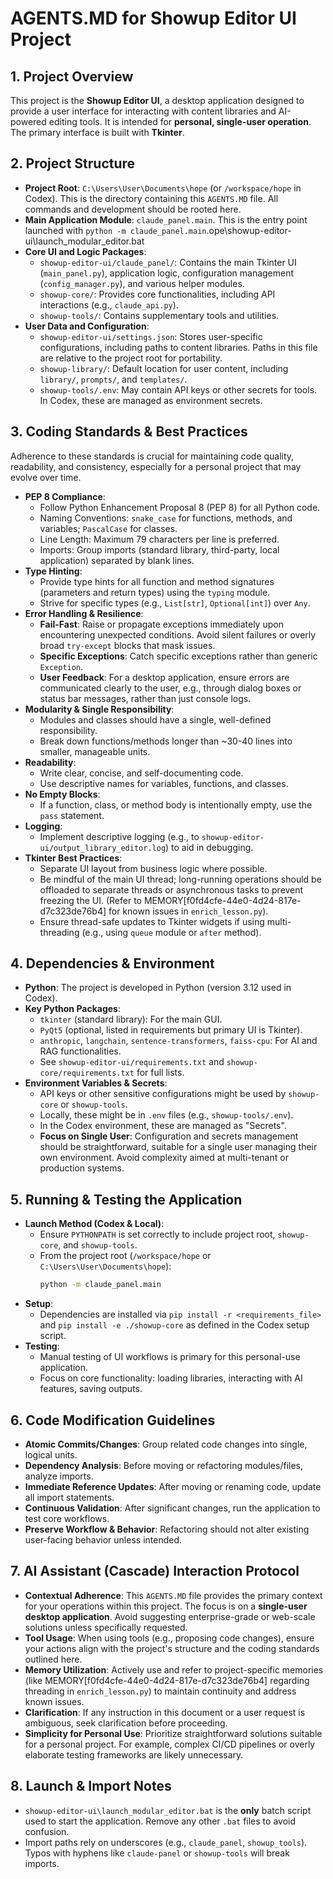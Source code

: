 # AGENTS.MD for Showup Editor UI Project

## 1. Project Overview
This project is the **Showup Editor UI**, a desktop application designed to provide a user interface for interacting with content libraries and AI-powered editing tools. It is intended for **personal, single-user operation**. The primary interface is built with **Tkinter**.

## 2. Project Structure
*   **Project Root**: `C:\Users\User\Documents\hope` (or `/workspace/hope` in Codex). This is the directory containing this `AGENTS.MD` file. All commands and development should be rooted here.
*   **Main Application Module**: `claude_panel.main`. This is the entry point launched with `python -m claude_panel.main`.ope\showup-editor-ui\launch_modular_editor.bat
*   **Core UI and Logic Packages**:
    *   `showup-editor-ui/claude_panel/`: Contains the main Tkinter UI (`main_panel.py`), application logic, configuration management (`config_manager.py`), and various helper modules.
    *   `showup-core/`: Provides core functionalities, including API interactions (e.g., `claude_api.py`).
    *   `showup-tools/`: Contains supplementary tools and utilities.
*   **User Data and Configuration**:
    *   `showup-editor-ui/settings.json`: Stores user-specific configurations, including paths to content libraries. Paths in this file are relative to the project root for portability.
    *   `showup-library/`: Default location for user content, including `library/`, `prompts/`, and `templates/`.
    *   `showup-tools/.env`: May contain API keys or other secrets for tools. In Codex, these are managed as environment secrets.

## 3. Coding Standards & Best Practices
Adherence to these standards is crucial for maintaining code quality, readability, and consistency, especially for a personal project that may evolve over time.

*   **PEP 8 Compliance**:
    *   Follow Python Enhancement Proposal 8 (PEP 8) for all Python code.
    *   Naming Conventions: `snake_case` for functions, methods, and variables; `PascalCase` for classes.
    *   Line Length: Maximum 79 characters per line is preferred.
    *   Imports: Group imports (standard library, third-party, local application) separated by blank lines.
*   **Type Hinting**:
    *   Provide type hints for all function and method signatures (parameters and return types) using the `typing` module.
    *   Strive for specific types (e.g., `List[str]`, `Optional[int]`) over `Any`.
*   **Error Handling & Resilience**:
    *   **Fail-Fast**: Raise or propagate exceptions immediately upon encountering unexpected conditions. Avoid silent failures or overly broad `try-except` blocks that mask issues.
    *   **Specific Exceptions**: Catch specific exceptions rather than generic `Exception`.
    *   **User Feedback**: For a desktop application, ensure errors are communicated clearly to the user, e.g., through dialog boxes or status bar messages, rather than just console logs.
*   **Modularity & Single Responsibility**:
    *   Modules and classes should have a single, well-defined responsibility.
    *   Break down functions/methods longer than ~30-40 lines into smaller, manageable units.
*   **Readability**:
    *   Write clear, concise, and self-documenting code.
    *   Use descriptive names for variables, functions, and classes.
*   **No Empty Blocks**:
    *   If a function, class, or method body is intentionally empty, use the `pass` statement.
*   **Logging**:
    *   Implement descriptive logging (e.g., to `showup-editor-ui/output_library_editor.log`) to aid in debugging.
*   **Tkinter Best Practices**:
    *   Separate UI layout from business logic where possible.
    *   Be mindful of the main UI thread; long-running operations should be offloaded to separate threads or asynchronous tasks to prevent freezing the UI. (Refer to MEMORY[f0fd4cfe-44e0-4d24-817e-d7c323de76b4] for known issues in `enrich_lesson.py`).
    *   Ensure thread-safe updates to Tkinter widgets if using multi-threading (e.g., using `queue` module or `after` method).

## 4. Dependencies & Environment
*   **Python**: The project is developed in Python (version 3.12 used in Codex).
*   **Key Python Packages**:
    *   `tkinter` (standard library): For the main GUI.
    *   `PyQt5` (optional, listed in requirements but primary UI is Tkinter).
    *   `anthropic`, `langchain`, `sentence-transformers`, `faiss-cpu`: For AI and RAG functionalities.
    *   See `showup-editor-ui/requirements.txt` and `showup-core/requirements.txt` for full lists.
*   **Environment Variables & Secrets**:
    *   API keys or other sensitive configurations might be used by `showup-core` or `showup-tools`.
    *   Locally, these might be in `.env` files (e.g., `showup-tools/.env`).
    *   In the Codex environment, these are managed as "Secrets".
    *   **Focus on Single User**: Configuration and secrets management should be straightforward, suitable for a single user managing their own environment. Avoid complexity aimed at multi-tenant or production systems.

## 5. Running & Testing the Application
*   **Launch Method (Codex & Local)**:
    *   Ensure `PYTHONPATH` is set correctly to include project root, `showup-core`, and `showup-tools`.
    *   From the project root (`/workspace/hope` or `C:\Users\User\Documents\hope`):
        ```bash
        python -m claude_panel.main
        ```
*   **Setup**:
    *   Dependencies are installed via `pip install -r <requirements_file>` and `pip install -e ./showup-core` as defined in the Codex setup script.
*   **Testing**:
    *   Manual testing of UI workflows is primary for this personal-use application.
    *   Focus on core functionality: loading libraries, interacting with AI features, saving outputs.

## 6. Code Modification Guidelines
*   **Atomic Commits/Changes**: Group related code changes into single, logical units.
*   **Dependency Analysis**: Before moving or refactoring modules/files, analyze imports.
*   **Immediate Reference Updates**: After moving or renaming code, update all import statements.
*   **Continuous Validation**: After significant changes, run the application to test core workflows.
*   **Preserve Workflow & Behavior**: Refactoring should not alter existing user-facing behavior unless intended.

## 7. AI Assistant (Cascade) Interaction Protocol
*   **Contextual Adherence**: This `AGENTS.MD` file provides the primary context for your operations within this project. The focus is on a **single-user desktop application**. Avoid suggesting enterprise-grade or web-scale solutions unless specifically requested.
*   **Tool Usage**: When using tools (e.g., proposing code changes), ensure your actions align with the project's structure and the coding standards outlined here.
*   **Memory Utilization**: Actively use and refer to project-specific memories (like MEMORY[f0fd4cfe-44e0-4d24-817e-d7c323de76b4] regarding threading in `enrich_lesson.py`) to maintain continuity and address known issues.
*   **Clarification**: If any instruction in this document or a user request is ambiguous, seek clarification before proceeding.
*   **Simplicity for Personal Use**: Prioritize straightforward solutions suitable for a personal project. For example, complex CI/CD pipelines or overly elaborate testing frameworks are likely unnecessary.

## 8. Launch & Import Notes
*   `showup-editor-ui\launch_modular_editor.bat` is the **only** batch script used to start the application. Remove any other `.bat` files to avoid confusion.
*   Import paths rely on underscores (e.g., `claude_panel`, `showup_tools`). Typos with hyphens like `claude-panel` or `showup-tools` will break imports.
